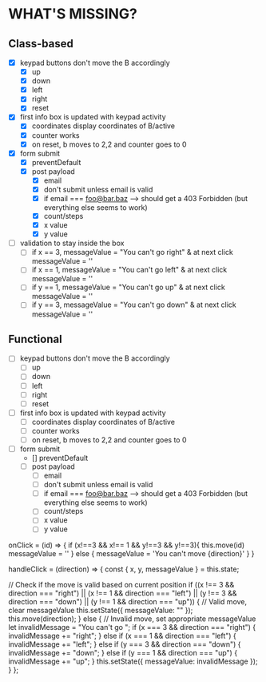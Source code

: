 # WHAT'S MISSING?

## Class-based

- [x] keypad buttons don't move the B accordingly
  - [x] up
  - [x] down
  - [x] left
  - [x] right
  - [x] reset
- [x] first info box is updated with keypad activity
  - [x] coordinates display coordinates of B/active
  - [x] counter works
  - [x] on reset, b moves to 2,2 and counter goes to 0
- [x] form submit
  - [x] preventDefault
  - [x] post payload
    - [x] email
    - [x] don't submit unless email is valid
    - [x] if email === foo@bar.baz --> should get a 403 Forbidden (but everything else seems to work)
    - [x] count/steps
    - [x] x value
    - [x] y value
- [ ] validation to stay inside the box
  - [ ] if x == 3, messageValue = "You can't go right" & at next click messageValue = ''
  - [ ] if x == 1, messageValue = "You can't go left" & at next click messageValue = ''
  - [ ] if y == 1, messageValue = "You can't go up" & at next click messageValue = ''
  - [ ] if y == 3, messageValue = "You can't go down" & at next click messageValue = ''

## Functional

- [ ] keypad buttons don't move the B accordingly
  - [ ] up
  - [ ] down
  - [ ] left
  - [ ] right
  - [ ] reset
- [ ] first info box is updated with keypad activity
  - [ ] coordinates display coordinates of B/active
  - [ ] counter works
  - [ ] on reset, b moves to 2,2 and counter goes to 0
- [ ] form submit
  - [] preventDefault
  - [ ] post payload
    - [ ] email
    - [ ] don't submit unless email is valid
    - [ ] if email === foo@bar.baz --> should get a 403 Forbidden (but everything else seems to work)
    - [ ] count/steps
    - [ ] x value
    - [ ] y value

onClick = (id) => {
if (x!==3 && x!== 1 && y!==3 && y!==3){
this.move(id)
messageValue = ''
} else {
messageValue = 'You can't move {direction}'
}
}

handleClick = (direction) => {
const { x, y, messageValue } = this.state;

// Check if the move is valid based on current position
if ((x !== 3 && direction === "right") || (x !== 1 && direction === "left") || (y !== 3 && direction === "down") || (y !== 1 && direction === "up")) {
// Valid move, clear messageValue
this.setState({ messageValue: "" });
this.move(direction);
} else {
// Invalid move, set appropriate messageValue
let invalidMessage = "You can't go ";
if (x === 3 && direction === "right") {
invalidMessage += "right";
} else if (x === 1 && direction === "left") {
invalidMessage += "left";
} else if (y === 3 && direction === "down") {
invalidMessage += "down";
} else if (y === 1 && direction === "up") {
invalidMessage += "up";
}
this.setState({ messageValue: invalidMessage });
}
};
